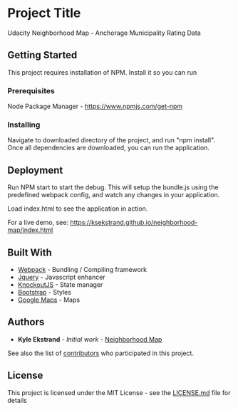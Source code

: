 # Project Title

Udacity Neighborhood Map - Anchorage Municipality Rating Data

## Getting Started

This project requires installation of NPM. Install it so you can run

### Prerequisites

Node Package Manager - https://www.npmjs.com/get-npm

### Installing

Navigate to downloaded directory of the project, and run "npm install". Once all dependencies are downloaded, you can run the application.

## Deployment

Run NPM start to start the debug. This will setup the bundle.js using the predefined webpack config, and watch any changes in your application.

Load index.html to see the application in action.

For a live demo, see: https://ksekstrand.github.io/neighborhood-map/index.html

## Built With

* [Webpack](https://webpack.js.org/) - Bundling / Compiling framework
* [Jquery](https://api.jquery.com/) - Javascript enhancer
* [KnockoutJS](http://knockoutjs.com/) - State manager
* [Bootstrap](https://getbootstrap.com/docs/4.1/getting-started/introduction/) - Styles
* [Google Maps](https://developers.google.com/maps/documentation/javascript/tutorial) - Maps

## Authors

* **Kyle Ekstrand** - *Initial work* - [Neighborhood Map](https://github.com/KSEkstrand/neighbordhood-map)

See also the list of [contributors](https://github.com/your/project/contributors) who participated in this project.

## License

This project is licensed under the MIT License - see the [LICENSE.md](LICENSE.md) file for details
